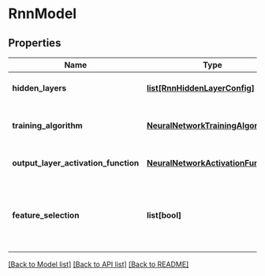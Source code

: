 # RnnModel

## Properties
Name | Type | Description | Notes
------------ | ------------- | ------------- | -------------
**hidden_layers** | [**list[RnnHiddenLayerConfig]**](RnnHiddenLayerConfig.md) | List of hidden layers | [optional] 
**training_algorithm** | [**NeuralNetworkTrainingAlgorithm**](NeuralNetworkTrainingAlgorithm.md) | Algorithm on which model was trained | [optional] 
**output_layer_activation_function** | [**NeuralNetworkActivationFunction**](NeuralNetworkActivationFunction.md) | Activation function on output layer | [optional] 
**feature_selection** | **list[bool]** | А bool value for each input indicating whether that input is significant | [optional] 

[[Back to Model list]](../README.md#documentation-for-models) [[Back to API list]](../README.md#documentation-for-api-endpoints) [[Back to README]](../README.md)


